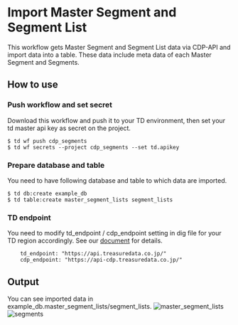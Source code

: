 # Import Master Segment and Segment List
This workflow gets Master Segment and Segment List data via CDP-API and import data into a table.
These data include meta data of each Master Segment and Segments.

## How to use
### Push workflow and set secret
Download this workflow and push it to your TD environment, then set your td master api key as secret on the project.
```
$ td wf push cdp_segments
$ td wf secrets --project cdp_segments --set td.apikey
```

### Prepare database and table
You need to have following database and table to which data are imported.
```
$ td db:create example_db
$ td table:create master_segment_lists segment_lists
```

### TD endpoint
You need to modify td_endpoint / cdp_endpoint setting in dig file for your TD region accordingly.
See our [document](https://support.treasuredata.com/hc/en-us/articles/360001474288-Sites-and-Endpoints#Endpoints) for details.
```
    td_endpoint: "https://api.treasuredata.co.jp/"
    cdp_endpoint: "https://api-cdp.treasuredata.co.jp/"
```

## Output
You can see imported data in example_db.master_segment_lists/segment_lists.
![master_segment_lists](master_segment_lists.png)
![segments](segments.png)
